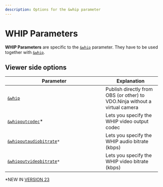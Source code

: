 ```yaml
---
description: Options for the &whip parameter
---
```


# WHIP Parameters

**WHIP Parameters** are specific to the [`&whip`](and-whip.md) parameter. They have to be used together with [`&whip`](and-whip.md).

## Viewer side options

<table><thead><tr><th width="307.57142857142856">Parameter</th><th>Explanation</th></tr></thead><tbody><tr><td><a href="and-whip.md"><code>&#x26;whip</code></a></td><td>Publish directly from OBS (or other) to VDO.Ninja without a virtual camera</td></tr><tr><td><a href="and-whipoutcodec.md"><code>&#x26;whipoutcodec</code></a>*</td><td>Lets you specify the WHIP video output codec</td></tr><tr><td><a href="and-whipoutaudiobitrate.md"><code>&#x26;whipoutaudiobitrate</code></a><code>*</code></td><td>Lets you specify the WHIP audio bitrate (kbps)</td></tr><tr><td><a href="and-whipoutvideobitrate.md"><code>&#x26;whipoutvideobitrate</code></a><code>*</code></td><td>Lets you specify the WHIP video bitrate (kbps)</td></tr></tbody></table>

\*NEW IN [VERSION 23](../../releases/v23.md)
